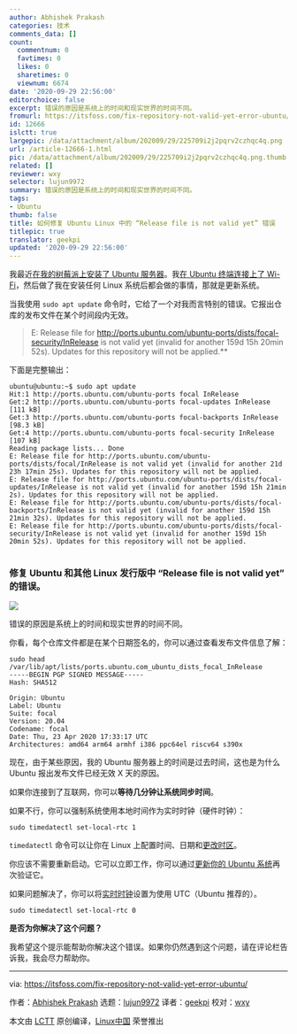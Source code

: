 ```yaml
---
author: Abhishek Prakash
categories: 技术
comments_data: []
count:
  commentnum: 0
  favtimes: 0
  likes: 0
  sharetimes: 0
  viewnum: 6674
date: '2020-09-29 22:56:00'
editorchoice: false
excerpt: 错误的原因是系统上的时间和现实世界的时间不同。
fromurl: https://itsfoss.com/fix-repository-not-valid-yet-error-ubuntu/
id: 12666
islctt: true
largepic: /data/attachment/album/202009/29/225709i2j2pqrv2czhqc4q.png
url: /article-12666-1.html
pic: /data/attachment/album/202009/29/225709i2j2pqrv2czhqc4q.png.thumb.jpg
related: []
reviewer: wxy
selector: lujun9972
summary: 错误的原因是系统上的时间和现实世界的时间不同。
tags:
- Ubuntu
thumb: false
title: 如何修复 Ubuntu Linux 中的 “Release file is not valid yet” 错误
titlepic: true
translator: geekpi
updated: '2020-09-29 22:56:00'
---
```


我最近[在我的树莓派上安装了 Ubuntu 服务器](https://itsfoss.com/install-ubuntu-server-raspberry-pi/)。我[在 Ubuntu 终端连接上了 Wi-Fi](https://itsfoss.com/connect-wifi-terminal-ubuntu/)，然后做了我在安装任何 Linux 系统后都会做的事情，那就是更新系统。


当我使用 `sudo apt update` 命令时，它给了一个对我而言特别的错误。它报出仓库的发布文件在某个时间段内无效。



> 
> E: Release file for <http://ports.ubuntu.com/ubuntu-ports/dists/focal-security/InRelease> is not valid yet (invalid for another 159d 15h 20min 52s). Updates for this repository will not be applied.\*\*
> 
> 
> 


下面是完整输出：



```
ubuntu@ubuntu:~$ sudo apt update
Hit:1 http://ports.ubuntu.com/ubuntu-ports focal InRelease    
Get:2 http://ports.ubuntu.com/ubuntu-ports focal-updates InRelease [111 kB]                           
Get:3 http://ports.ubuntu.com/ubuntu-ports focal-backports InRelease [98.3 kB]      
Get:4 http://ports.ubuntu.com/ubuntu-ports focal-security InRelease [107 kB]                     
Reading package lists... Done
E: Release file for http://ports.ubuntu.com/ubuntu-ports/dists/focal/InRelease is not valid yet (invalid for another 21d 23h 17min 25s). Updates for this repository will not be applied.
E: Release file for http://ports.ubuntu.com/ubuntu-ports/dists/focal-updates/InRelease is not valid yet (invalid for another 159d 15h 21min 2s). Updates for this repository will not be applied.
E: Release file for http://ports.ubuntu.com/ubuntu-ports/dists/focal-backports/InRelease is not valid yet (invalid for another 159d 15h 21min 32s). Updates for this repository will not be applied.
E: Release file for http://ports.ubuntu.com/ubuntu-ports/dists/focal-security/InRelease is not valid yet (invalid for another 159d 15h 20min 52s). Updates for this repository will not be applied.


```

### 修复 Ubuntu 和其他 Linux 发行版中 “Release file is not valid yet” 的错误。


![](/data/attachment/album/202009/29/225709i2j2pqrv2czhqc4q.png)


错误的原因是系统上的时间和现实世界的时间不同。


你看，每个仓库文件都是在某个日期签名的，你可以通过查看发布文件信息了解：



```
sudo head /var/lib/apt/lists/ports.ubuntu.com_ubuntu_dists_focal_InRelease
-----BEGIN PGP SIGNED MESSAGE-----
Hash: SHA512

Origin: Ubuntu
Label: Ubuntu
Suite: focal
Version: 20.04
Codename: focal
Date: Thu, 23 Apr 2020 17:33:17 UTC
Architectures: amd64 arm64 armhf i386 ppc64el riscv64 s390x

```

现在，由于某些原因，我的 Ubuntu 服务器上的时间是过去时间，这也是为什么 Ubuntu 报出发布文件已经无效 X 天的原因。


如果你连接到了互联网，你可以**等待几分钟让系统同步时间**。


如果不行，你可以强制系统使用本地时间作为实时时钟（硬件时钟）：



```
sudo timedatectl set-local-rtc 1

```

`timedatectl` 命令可以让你在 Linux 上配置时间、日期和[更改时区](https://itsfoss.com/change-timezone-ubuntu/)。


你应该不需要重新启动。它可以立即工作，你可以通过[更新你的 Ubuntu 系统](https://itsfoss.com/update-ubuntu/)再次验证它。


如果问题解决了，你可以将[实时时钟](https://www.computerhope.com/jargon/r/rtc.htm)设置为使用 UTC（Ubuntu 推荐的）。



```
sudo timedatectl set-local-rtc 0

```

**是否为你解决了这个问题？**


我希望这个提示能帮助你解决这个错误。如果你仍然遇到这个问题，请在评论栏告诉我，我会尽力帮助你。




---


via: <https://itsfoss.com/fix-repository-not-valid-yet-error-ubuntu/>


作者：[Abhishek Prakash](https://itsfoss.com/author/abhishek/) 选题：[lujun9972](https://github.com/lujun9972) 译者：[geekpi](https://github.com/geekpi) 校对：[wxy](https://github.com/wxy)


本文由 [LCTT](https://github.com/LCTT/TranslateProject) 原创编译，[Linux中国](https://linux.cn/) 荣誉推出